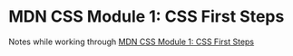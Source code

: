 # MDN CSS Module 1: CSS First Steps

Notes while working through [MDN CSS Module 1: CSS First Steps](https://developer.mozilla.org/en-US/docs/Learn/CSS/First_steps)
